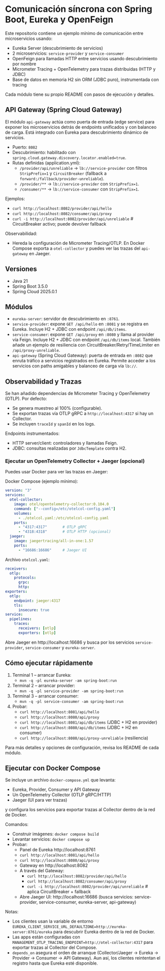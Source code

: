 # Comunicación síncrona con Spring Boot, Eureka y OpenFeign

Este repositorio contiene un ejemplo mínimo de comunicación entre microservicios
usando:

- Eureka Server (descubrimiento de servicios)
- 2 microservicios: `service-provider` y `service-consumer`
- OpenFeign para llamadas HTTP entre servicios usando descubrimiento por nombre
- Micrometer Tracing + OpenTelemetry para trazas distribuidas (HTTP y JDBC)
- Base de datos en memoria H2 sin ORM (JDBC puro), instrumentada con tracing

Cada módulo tiene su propio README con pasos de ejecución y detalles.

## API Gateway (Spring Cloud Gateway)

El módulo `api-gateway` actúa como puerta de entrada (edge service) para exponer
los microservicios detrás de endpoints unificados y con balanceo de carga.
Está integrado con Eureka para descubrimiento dinámico de servicios.

- Puerto: `8082`
- Descubrimiento: habilitado con `spring.cloud.gateway.discovery.locator.enabled=true`.
- Rutas definidas (application.yml):
  - `/provider/api/unreliable` → `lb://service-provider` con filtros `StripPrefix=1` y `CircuitBreaker` (fallback a `forward:/fallback/provider-unreliable`).
  - `/provider/**` → `lb://service-provider` con `StripPrefix=1`.
  - `/consumer/**` → `lb://service-consumer` con `StripPrefix=1`.

Ejemplos:
- `curl http://localhost:8082/provider/api/hello`
- `curl http://localhost:8082/consumer/api/proxy`
- `curl -i http://localhost:8082/provider/api/unreliable`  # CircuitBreaker activo; puede devolver fallback

Observabilidad:
- Hereda la configuración de Micrometer Tracing/OTLP. En Docker Compose exporta
  a `otel-collector` y puedes ver las trazas del `api-gateway` en Jaeger.

## Versiones

- Java 21
- Spring Boot 3.5.0
- Spring Cloud 2025.0.1

## Módulos

- `eureka-server`: servidor de descubrimiento en `:8761`.
- `service-provider`: expone `GET /api/hello` en `:8081` y se registra en
  Eureka. Incluye H2 + JDBC con endpoint `/api/db/items`.
- `service-consumer`: expone `GET /api/proxy` en `:8080` y llama al provider vía
  Feign. Incluye H2 + JDBC con endpoint `/api/db/items` local. También añade un
  ejemplo de resiliencia con CircuitBreaker/Retry/TimeLimiter en
  `/api/proxy-unreliable`.
- `api-gateway` (Spring Cloud Gateway): puerta de entrada en `:8082` que enruta
  tráfico a servicios registrados en Eureka. Permite acceder a los servicios con
  paths amigables y balanceo de carga vía `lb://`.

## Observabilidad y Trazas

Se han añadido dependencias de Micrometer Tracing y OpenTelemetry (OTLP). Por
defecto:

- Se genera muestreo al 100% (configurable).
- Se exportan trazas vía OTLP gRPC a `http://localhost:4317` si hay un
  Collector.
- Se incluyen `traceId` y `spanId` en los logs.

Endpoints instrumentados:

- HTTP server/client: controladores y llamadas Feign.
- JDBC: consultas realizadas por `JdbcTemplate` contra H2.

### Ejecutar un OpenTelemetry Collector + Jaeger (opcional)

Puedes usar Docker para ver las trazas en Jaeger:

Docker Compose (ejemplo mínimo):

```yaml
version: "3"
services:
  otel-collector:
    image: otel/opentelemetry-collector:0.104.0
    command: ["--config=/etc/otelcol-config.yaml"]
    volumes:
      - ./otelcol.yaml:/etc/otelcol-config.yaml
    ports:
      - "4317:4317"       # OTLP gRPC
      - "4318:4318"       # OTLP HTTP (opcional)
  jaeger:
    image: jaegertracing/all-in-one:1.57
    ports:
      - "16686:16686"     # Jaeger UI
```

Archivo `otelcol.yaml`:

```yaml
receivers:
  otlp:
    protocols:
      grpc:
      http:
exporters:
  otlp:
    endpoint: jaeger:4317
    tls:
      insecure: true
service:
  pipelines:
    traces:
      receivers: [otlp]
      exporters: [otlp]
```

Abre Jaeger en http://localhost:16686 y busca por los servicios
`service-provider`, `service-consumer` y `eureka-server`.

## Cómo ejecutar rápidamente

1. Terminal 1 – arrancar Eureka:
    - `mvn -q -pl eureka-server -am spring-boot:run`
2. Terminal 2 – arrancar provider:
    - `mvn -q -pl service-provider -am spring-boot:run`
3. Terminal 3 – arrancar consumer:
    - `mvn -q -pl service-consumer -am spring-boot:run`
4. Probar:
    - `curl http://localhost:8081/api/hello`
    - `curl http://localhost:8080/api/proxy`
   - `curl http://localhost:8081/api/db/items` (JDBC + H2 en provider)
   - `curl http://localhost:8080/api/db/items` (JDBC + H2 en consumer)
   - `curl http://localhost:8080/api/proxy-unreliable` (resiliencia)

Para más detalles y opciones de configuración, revisa los README de cada módulo.

## Ejecutar con Docker Compose

Se incluye un archivo `docker-compose.yml` que levanta:

- Eureka, Provider, Consumer y API Gateway
- Un OpenTelemetry Collector (OTLP gRPC/HTTP)
- Jaeger (UI para ver trazas)

y configura los servicios para exportar trazas al Collector dentro de la red de
Docker.

Comandos:

- Construir imágenes: `docker compose build`
- Levantar servicios: `docker compose up`
- Probar:
    - Panel de Eureka http://localhost:8761
    - `curl http://localhost:8081/api/hello`
    - `curl http://localhost:8080/api/proxy`
    - Gateway en http://localhost:8082
    - A través del Gateway:
        - `curl http://localhost:8082/provider/api/hello`
        - `curl http://localhost:8082/consumer/api/proxy`
        - `curl -i http://localhost:8082/provider/api/unreliable`  # aplica CircuitBreaker + fallback
    - Abre Jaeger UI: http://localhost:16686 (busca servicios: service-provider,
      service-consumer, eureka-server, api-gateway)

Notas:

- Los clientes usan la variable de entorno
  `EUREKA_CLIENT_SERVICE_URL_DEFAULTZONE=http://eureka-server:8761/eureka` para
  descubrir Eureka dentro de la red de Docker.
- Las apps están configuradas con
  `MANAGEMENT_OTLP_TRACING_ENDPOINT=http://otel-collector:4317` para exportar
  trazas al Collector del Compose.
- `depends_on` asegura el orden de arranque (Collector/Jaeger → Eureka →
  Provider → Consumer → API Gateway). Aun así, los clientes reintentan el
  registro hasta que Eureka esté disponible.
